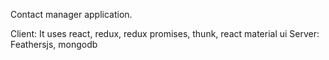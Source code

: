 Contact manager application.

Client: It uses react, redux, redux promises, thunk, react material ui
Server: Feathersjs, mongodb